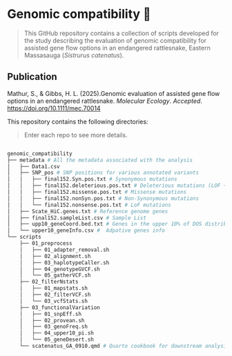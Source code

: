 # Genomic compatibility 🐍
> This GitHub repository contains a collection of scripts developed for the study describing the evaluation of genomic compatibility for assisted gene flow options in an endangered rattlesnake, Eastern Massasauga (_Sistrurus catenatus_).

## Publication
Mathur, S., & Gibbs, H. L. (2025).Genomic evaluation of assisted gene flow options in an endangered rattlesnake. *Molecular Ecology*. *Accepted*. https://doi.org/10.1111/mec.70014



This repository contains the following directories:
> Enter each repo to see more details.

```bash

genomic_compatibility
├── metadata # All the metadata associated with the analysis
│   ├── Data1.csv
│   ├── SNP_pos # SNP positions for various annotated variants
│   │   ├── final152.Syn.pos.txt # Synonymous mutations
│   │   ├── final152.deleterious.pos.txt # Deleterious mutations (LOF + PROVEAN damaging)
│   │   ├── final152.missense.pos.txt # Missense mutations
│   │   ├── final152.nonSyn.pos.txt # Non-Synonymous mutations
│   │   └── final152.nonsense.pos.txt # LoF mutations
│   ├── Scate_HiC.genes.txt # Reference genome genes
│   ├── final152.sampleList.csv # Sample List
│   ├── upp10_geneCoord.bed.txt # Genes in the upper 10% of DOS distribution (Adaptive genes)
│   └── upper10_geneInfo.csv #  Adpative genes info
└── scripts
    ├── 01_preprocess
    │   ├── 01_adapter_removal.sh
    │   ├── 02_alignment.sh
    │   ├── 03_haplotypeCaller.sh
    │   ├── 04_genotypeGVCF.sh
    │   └── 05_gatherVCF.sh
    ├── 02_filterNstats
    │   ├── 01_mapstats.sh
    │   ├── 02_filterVCF.sh
    │   └── 03_vcfStats.sh
    ├── 03_functionalVariation
    │   ├── 01_snpEff.sh
    │   ├── 02_provean.sh
    │   ├── 03_genoFreq.sh
    │   ├── 04_upper10_pi.sh
    │   └── 05_geneDesert.sh
    └── scatenatus_GA_0910.qmd # Quarto cookbook for downstream analysis and data viz


```


```